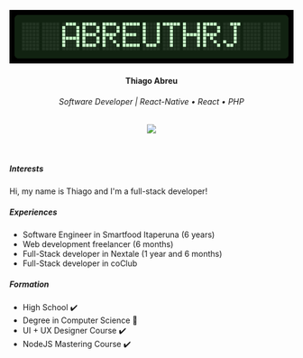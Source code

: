 <p align="center">
  <img src="./profile_lcd.png">
 </p>
 
<h4 align="center">
  <b>Thiago Abreu</b>
</h4>

<h6 align="center">Software Developer | React-Native • React • PHP</h6>
<p align="center">
  <img src="https://img.shields.io/static/v1?label=&labelColor=blue&color=blue&message=linkedin&logo=linkedin&link=https://www.linkedin.com/in/abreuthrj/">
</p>

<p>&nbsp;</p>

<h5>Interests</h5>
<p>
  Hi, my name is Thiago and I'm a full-stack developer! 
</p>

<h5>Experiences</h5>
<ul>
  <li>Software Engineer in Smartfood Itaperuna (6 years)</li>
  <li>Web development freelancer (6 months)</li>
  <li>Full-Stack developer in Nextale (1 year and 6 months)</li>
  <li>Full-Stack developer in coClub</li>
</ul>

<h5>Formation</h5>
<ul>
  <li>High School ✔️</li>
  <li>Degree in Computer Science 🔄</li>
  <li>UI + UX Designer Course ✔️</li>
  <li>NodeJS Mastering Course ✔️</li>
</ul>

<p>&nbsp;</p>
